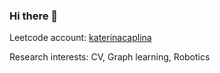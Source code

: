 ### Hi there 👋

Leetcode account: [katerinacaplina](https://leetcode.com/katerinacaplina/)

Research interests: CV, Graph learning, Robotics





